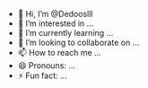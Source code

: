 - 👋 Hi, I’m @Dedooslll
- 👀 I’m interested in ...
- 🌱 I’m currently learning ...
- 💞️ I’m looking to collaborate on ...
- 📫 How to reach me ...
- 😄 Pronouns: ...
- ⚡ Fun fact: ...

<!---
Dedooslll/Dedooslll is a ✨ special ✨ repository because its `README.md` (this file) appears on your GitHub profile.
You can click the Preview link to take a look at your changes.
--->
